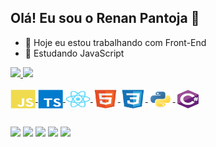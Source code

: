 ## Olá! Eu sou o Renan Pantoja 👋

- 🔭 Hoje eu estou trabalhando com Front-End
- 🌱 Estudando JavaScript

<div>
  <a href="https://github.com/rpantojaa">
  <img height="180em" src="https://github-readme-stats.vercel.app/api?username=rpantojaa&show_icons=true&theme=dark&include_açç_commits=true&count_private=true"/>
  <img height="160em" src="https://github-readme-stats.vercel.app/api/top-langs/?username=rpantojaa&layout=compact&langs_count-16&theme=dark"/>
</div>

<div style="display: inline_block"><br>
  <img align="center" alt="RPantoja-Js" height="30" width="40" src="https://raw.githubusercontent.com/devicons/devicon/master/icons/javascript/javascript-plain.svg">
  <img align="center" alt="RPantoja-Ts" height="30" width="40" src="https://raw.githubusercontent.com/devicons/devicon/master/icons/typescript/typescript-plain.svg">
  <img align="center" alt="RPantoja-React" height="30" width="40" src="https://raw.githubusercontent.com/devicons/devicon/master/icons/react/react-original.svg">
  <img align="center" alt="RPantoja-HTML" height="30" width="40" src="https://raw.githubusercontent.com/devicons/devicon/master/icons/html5/html5-original.svg">
  <img align="center" alt="RPantoja-CSS" height="30" width="40" src="https://raw.githubusercontent.com/devicons/devicon/master/icons/css3/css3-original.svg">
  <img align="center" alt="RPantoja-Python" height="30" width="40" src="https://raw.githubusercontent.com/devicons/devicon/master/icons/python/python-original.svg">
  <img align="center" alt="RPantoja-Csharp" height="30" width="40" src="https://raw.githubusercontent.com/devicons/devicon/master/icons/csharp/csharp-original.svg">
</div>
  
  ##
 
<div> 
  <a href="https://instagram.com/rpantojaa" target="_blank"><img src="https://img.shields.io/badge/-Instagram-%23E4405F?style=for-the-badge&logo=instagram&logoColor=white" target="_blank"></a>
 	<a href="https://www.twitch.tv/tojaah" target="_blank"><img src="https://img.shields.io/badge/Twitch-9146FF?style=for-the-badge&logo=twitch&logoColor=white" target="_blank"></a>
 <a href="https://discord.gg/ve672px" target="_blank"><img src="https://img.shields.io/badge/Discord-7289DA?style=for-the-badge&logo=discord&logoColor=white" target="_blank"></a> 
  <a href = "mailto:renanaspantoja@gmail.com"><img src="https://img.shields.io/badge/-Gmail-%23333?style=for-the-badge&logo=gmail&logoColor=white" target="_blank"></a>
  <a href="https://www.linkedin.com/in/renanaspantoja/" target="_blank"><img src="https://img.shields.io/badge/-LinkedIn-%230077B5?style=for-the-badge&logo=linkedin&logoColor=white" target="_blank"></a>
</div>

